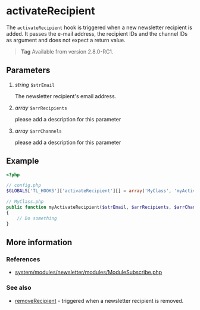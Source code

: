 # activateRecipient

The `activateRecipient` hook is triggered when a new newsletter recipient is added.
It passes the e-mail address, the recipient IDs and the channel IDs as argument
and does not expect a return value.

> **Tag** Available from version 2.8.0-RC1.


## Parameters

1. *string* `$strEmail`

    The newsletter recipient's email address.

2. *array* `$arrRecipients`

    <span class="undocumented">please add a description for this parameter</span>

3. *array* `$arrChannels`

    <span class="undocumented">please add a description for this parameter</span>


## Example

```php
<?php

// config.php
$GLOBALS['TL_HOOKS']['activateRecipient'][] = array('MyClass', 'myActivateRecipient');

// MyClass.php
public function myActivateRecipient($strEmail, $arrRecipients, $arrChannels)
{
    // Do something
}
```


## More information


### References

- [system/modules/newsletter/modules/ModuleSubscribe.php](https://github.com/contao/core/blob/3.5.0/system/modules/newsletter/modules/ModuleSubscribe.php#L183-L190)


### See also

- [removeRecipient](removeRecipient.md) - triggered when a newsletter recipient is removed.
